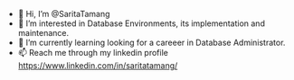 - 👋 Hi, I’m @SaritaTamang
- 👀 I’m interested in Database Environments, its implementation and maintenance.
- 🌱 I’m currently learning looking for a careeer in Database Administrator.
- 📫 Reach me through my linkedin profile https://www.linkedin.com/in/saritatamang/

<!---
saritmg/saritmg is a ✨ special ✨ repository because its `README.md` (this file) appears on your GitHub profile.
You can click the Preview link to take a look at your changes.
--->
